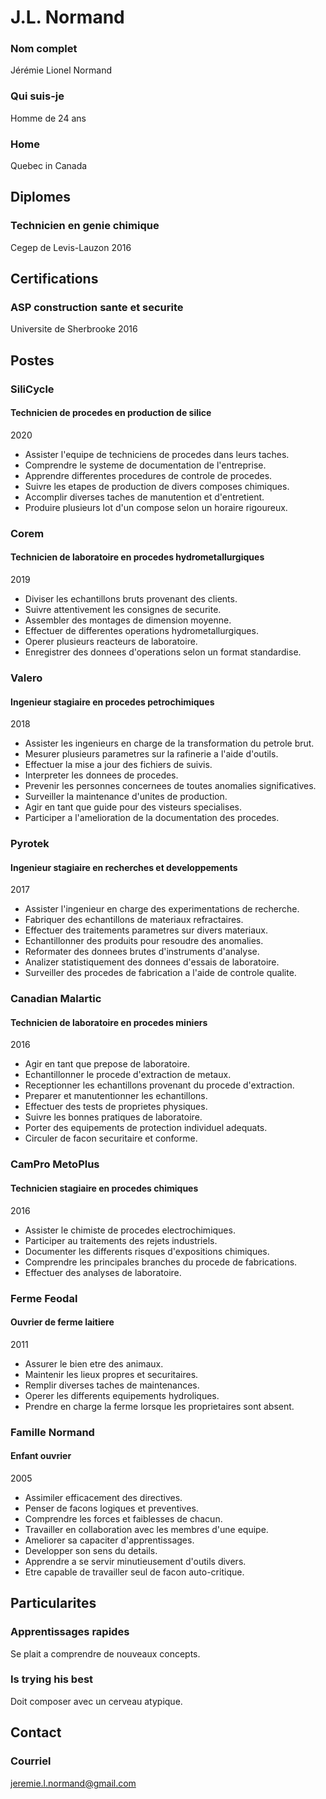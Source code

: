 # J.L. Normand

### Nom complet
Jérémie Lionel Normand

### Qui suis-je
Homme de 24 ans

### Home
Quebec in Canada


## Diplomes

### Technicien en genie chimique
Cegep de Levis-Lauzon
2016


## Certifications

### ASP construction sante et securite
Universite de Sherbrooke
2016


## Postes

### SiliCycle
#### Technicien de procedes en production de silice
2020
- Assister l'equipe de techniciens de procedes dans leurs taches.
- Comprendre le systeme de documentation de l'entreprise.
- Apprendre differentes procedures de controle de procedes.
- Suivre les etapes de production de divers composes chimiques.
- Accomplir diverses taches de manutention et d'entretient.
- Produire plusieurs lot d'un compose selon un horaire rigoureux.

### Corem
#### Technicien de laboratoire en procedes hydrometallurgiques
2019
- Diviser les echantillons bruts provenant des clients.
- Suivre attentivement les consignes de securite.
- Assembler des montages de dimension moyenne.
- Effectuer de differentes operations hydrometallurgiques.
- Operer plusieurs reacteurs de laboratoire.
- Enregistrer des donnees d'operations selon un format standardise.


### Valero
#### Ingenieur stagiaire en procedes petrochimiques
2018
- Assister les ingenieurs en charge de la transformation du petrole brut.
- Mesurer plusieurs parametres sur la rafinerie a l'aide d'outils.
- Effectuer la mise a jour des fichiers de suivis.
- Interpreter les donnees de procedes.
- Prevenir les personnes concernees de toutes anomalies significatives.
- Surveiller la maintenance d'unites de production.
- Agir en tant que guide pour des visteurs specialises.
- Participer a l'amelioration de la documentation des procedes.

### Pyrotek
#### Ingenieur stagiaire en recherches et developpements
2017
- Assister l'ingenieur en charge des experimentations de recherche.
- Fabriquer des echantillons de materiaux refractaires.
- Effectuer des traitements parametres sur divers materiaux.
- Echantillonner des produits pour resoudre des anomalies.
- Reformater des donnees brutes d'instruments d'analyse.
- Analizer statistiquement des donnees d'essais de laboratoire.
- Surveiller des procedes de fabrication a l'aide de controle qualite.

### Canadian Malartic
#### Technicien de laboratoire en procedes miniers
2016
- Agir en tant que prepose de laboratoire.
- Echantillonner le procede d'extraction de metaux.
- Receptionner les echantillons provenant du procede d'extraction.
- Preparer et manutentionner les echantillons.
- Effectuer des tests de proprietes physiques.
- Suivre les bonnes pratiques de laboratoire.
- Porter des equipements de protection individuel adequats.
- Circuler de facon securitaire et conforme.

### CamPro MetoPlus
#### Technicien stagiaire en procedes chimiques
2016
- Assister le chimiste de procedes electrochimiques.
- Participer au traitements des rejets industriels.
- Documenter les differents risques d'expositions chimiques.
- Comprendre les principales branches du procede de fabrications.
- Effectuer des analyses de laboratoire.

### Ferme Feodal
#### Ouvrier de ferme laitiere
2011
- Assurer le bien etre des animaux.
- Maintenir les lieux propres et securitaires.
- Remplir diverses taches de maintenances.
- Operer les differents equipements hydroliques.
- Prendre en charge la ferme lorsque les proprietaires sont absent.

### Famille Normand
#### Enfant ouvrier
2005
- Assimiler efficacement des directives.
- Penser de facons logiques et preventives.
- Comprendre les forces et faiblesses de chacun.
- Travailler en collaboration avec les membres d'une equipe.
- Ameliorer sa capaciter d'apprentissages.
- Developper son sens du details.
- Apprendre a se servir minutieusement d'outils divers.
- Etre capable de travailler seul de facon auto-critique.

## Particularites

### Apprentissages rapides
Se plait a comprendre de nouveaux concepts.

### Is trying his best
Doit composer avec un cerveau atypique.


## Contact

### Courriel
jeremie.l.normand@gmail.com
